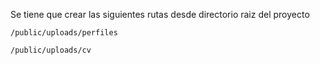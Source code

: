 Se tiene que crear las siguientes rutas desde directorio raiz del proyecto

```/public/uploads/perfiles```

```/public/uploads/cv```

